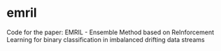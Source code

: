 # emril
Code for the paper: EMRIL - Ensemble Method based on ReInforcement Learning for binary classification in imbalanced drifting data streams
